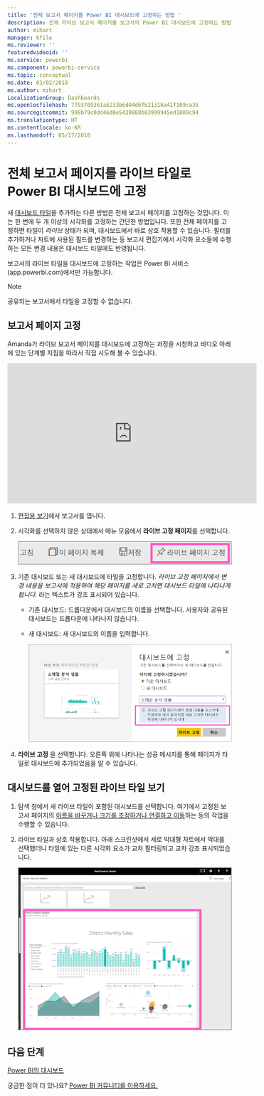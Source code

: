 ```yaml
---
title: '전체 보고서 페이지를 Power BI 대시보드에 고정하는 방법 '
description: 전체 라이브 보고서 페이지를 보고서의 Power BI 대시보드에 고정하는 방법에 대한 설명서입니다.
author: mihart
manager: kfile
ms.reviewer: ''
featuredvideoid: ''
ms.service: powerbi
ms.component: powerbi-service
ms.topic: conceptual
ms.date: 03/02/2018
ms.author: mihart
LocalizationGroup: Dashboards
ms.openlocfilehash: 7703709361a6233b6d04d6fb2131ba41f109ca36
ms.sourcegitcommit: 998b79c0dd46d0e5439888b83999945ed1809c94
ms.translationtype: HT
ms.contentlocale: ko-KR
ms.lasthandoff: 05/17/2018
---
```

# <a name="pin-an-entire-report-page-as-a-live-tile-to-a-power-bi-dashboard"></a>전체 보고서 페이지를 라이브 타일로 Power BI 대시보드에 고정
새 [대시보드 타일](service-dashboard-tiles.md)을 추가하는 다른 방법은 전체 보고서 페이지를 고정하는 것입니다. 이는 한 번에 두 개 이상의 시각화를 고정하는 간단한 방법입니다.  또한 전체 페이지를 고정하면 타일이 *라이브* 상태가 되며, 대시보드에서 바로 상호 작용할 수 있습니다. 필터를 추가하거나 차트에 사용된 필드를 변경하는 등 보고서 편집기에서 시각화 요소들에 수행하는 모든 변경 내용은 대시보드 타일에도 반영됩니다.  

보고서의 라이브 타일을 대시보드에 고정하는 작업은 Power BI 서비스(app.powerbi.com)에서만 가능합니다.

> [!NOTE]
> 공유되는 보고서에서 타일을 고정할 수 없습니다.
> 
> 

## <a name="pin-a-report-page"></a>보고서 페이지 고정
Amanda가 라이브 보고서 페이지를 대시보드에 고정하는 과정을 시청하고 비디오 아래에 있는 단계별 지침을 따라서 직접 시도해 볼 수 있습니다.

<iframe width="560" height="315" src="https://www.youtube.com/embed/EzhfBpPboPA" frameborder="0" allowfullscreen></iframe>


1. [편집용 보기](service-interact-with-a-report-in-editing-view.md)에서 보고서를 엽니다.
2. 시각화를 선택하지 않은 상태에서 메뉴 모음에서 **라이브 고정 페이지**를 선택합니다.
   
   ![라이브 고정 페이지 아이콘](media/service-dashboard-pin-live-tile-from-report/pbi-pin-live-page.png) 
3. 기존 대시보드 또는 새 대시보드에 타일을 고정합니다. *라이브 고정 페이지에서 변경 내용을 보고서에 적용하여 해당 페이지를 새로 고치면 대시보드 타일에 나타나게 됩니다.* 라는 텍스트가 강조 표시되어 있습니다.
   
   * 기존 대시보드: 드롭다운에서 대시보드의 이름을 선택합니다. 사용자와 공유된 대시보드는 드롭다운에 나타나지 않습니다.
   * 새 대시보드: 새 대시보드의 이름을 입력합니다.
     
     ![대시보드에 고정 대화 상자](media/service-dashboard-pin-live-tile-from-report/pbi-pin-live-page-dialog.png)
4. **라이브 고정** 을 선택합니다. 오른쪽 위에 나타나는 성공 메시지를 통해 페이지가 타일로 대시보드에 추가되었음을 알 수 있습니다.

## <a name="open-the-dashboard-to-see-the-pinned-live-tile"></a>대시보드를 열어 고정된 라이브 타일 보기
1. 탐색 창에서 새 라이브 타일이 포함된 대시보드를 선택합니다. 여기에서 고정된 보고서 페이지의 [이름을 바꾸거나 크기를 조정하거나 연결하고 이동](service-dashboard-edit-tile.md)하는 등의 작업을 수행할 수 있습니다.  
2. 라이브 타일과 상호 작용합니다.  아래 스크린샷에서 세로 막대형 차트에서 막대를 선택했더니 타일에 있는 다른 시각화 요소가 교차 필터링되고 교차 강조 표시되었습니다.
   
    ![라이브 타일이 포함된 대시보드](media/service-dashboard-pin-live-tile-from-report/pbi-live-tile.png)

## <a name="next-steps"></a>다음 단계
[Power BI의 대시보드](service-dashboards.md)

궁금한 점이 더 있나요? [Power BI 커뮤니티를 이용하세요.](http://community.powerbi.com/)

